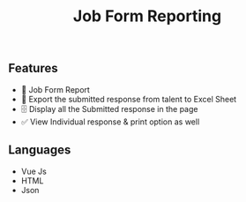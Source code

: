 <div align="center">
  
  <h1>Job Form Reporting</h1>
  <br>
</div>


## Features

- 📁 Job Form Report
- 📒 Export the submitted response from talent to Excel Sheet
- 🗄️ Display all the Submitted response in the page
- ✅ View Individual response & print option as well 


## Languages

- Vue Js
- HTML
- Json

